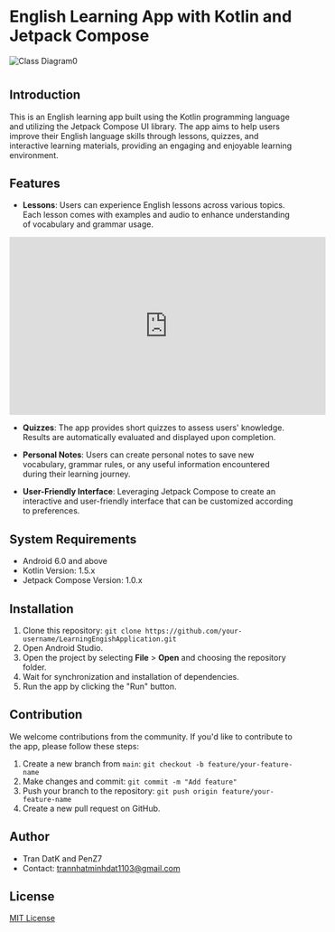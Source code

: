 # English Learning App with Kotlin and Jetpack Compose


![Class Diagram0](https://github.com/TranDatk/LearningEngishApplication/assets/84312661/86dd1c33-c3e5-4802-ae5e-7d007cf34ef3)

#

## Introduction

This is an English learning app built using the Kotlin programming language and utilizing the Jetpack Compose UI library. The app aims to help users improve their English language skills through lessons, quizzes, and interactive learning materials, providing an engaging and enjoyable learning environment.

## Features

- **Lessons**: Users can experience English lessons across various topics. Each lesson comes with examples and audio to enhance understanding of vocabulary and grammar usage.
<iframe width="560" height="315" src="https://github.com/TranDatk/LearningEngishApplication/assets/84312661/12661cdc-b8d2-4e0f-9240-400340d002e4" frameborder="0" allowfullscreen></iframe>



- **Quizzes**: The app provides short quizzes to assess users' knowledge. Results are automatically evaluated and displayed upon completion.

- **Personal Notes**: Users can create personal notes to save new vocabulary, grammar rules, or any useful information encountered during their learning journey.

- **User-Friendly Interface**: Leveraging Jetpack Compose to create an interactive and user-friendly interface that can be customized according to preferences.

## System Requirements

- Android 6.0 and above
- Kotlin Version: 1.5.x
- Jetpack Compose Version: 1.0.x

## Installation

1. Clone this repository: `git clone https://github.com/your-username/LearningEngishApplication.git`
2. Open Android Studio.
3. Open the project by selecting **File** > **Open** and choosing the repository folder.
4. Wait for synchronization and installation of dependencies.
5. Run the app by clicking the "Run" button.

## Contribution

We welcome contributions from the community. If you'd like to contribute to the app, please follow these steps:

1. Create a new branch from `main`: `git checkout -b feature/your-feature-name`
2. Make changes and commit: `git commit -m "Add feature"`
3. Push your branch to the repository: `git push origin feature/your-feature-name`
4. Create a new pull request on GitHub.

## Author

- Tran DatK and PenZ7
- Contact: trannhatminhdat1103@gmail.com

## License

[MIT License](LICENSE)
 
